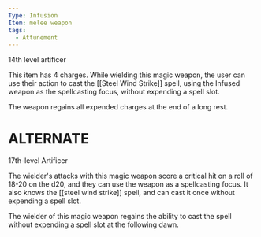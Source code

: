 ```yaml
---
Type: Infusion
Item: melee weapon
tags:
  - Attunement
---
```

14th level artificer

This item has 4 charges. While wielding this magic weapon, the user can use their action to cast the [[Steel Wind Strike]] spell, using the Infused weapon as the spellcasting focus, without expending a spell slot. 

The weapon regains all expended charges at the end of a long rest.



# ALTERNATE
17th-level Artificer

The wielder's attacks with this magic weapon score a critical hit on a roll of 18-20 on the d20, and they can use the weapon as a spellcasting focus. It also knows the [[steel wind strike]] spell, and can cast it once without expending a spell slot.

The wielder of this magic weapon regains the ability to cast the spell without expending a spell slot at the following dawn.